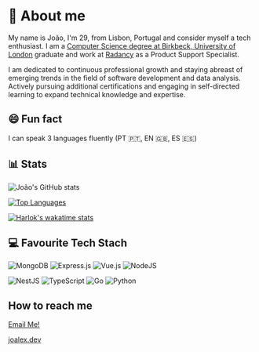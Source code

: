 # 👋 About me
My name is João, I'm 29, from Lisbon, Portugal and consider myself a tech enthusiast. I am a [Computer Science degree at Birkbeck, University of London](https://www.bbk.ac.uk/courses/undergraduate/computing) graduate and work at [Radancy](https://www.radancy.com) as a Product Support Specialist.

I am dedicated to continuous professional growth and staying abreast of emerging trends in the field of software development and data analysis. Actively pursuing additional certifications and engaging in self-directed learning to expand technical knowledge and expertise.

## 😄 Fun fact 
I can speak 3 languages fluently (PT 🇵🇹, EN 🇬🇧, ES 🇪🇸)


## 📊 Stats
![João's GitHub stats](https://github-readme-stats-sigma-five.vercel.app/api?username=j-000&show_icons=true&theme=transparent&include_all_commits=true&count_private=true&layout=compact)

[![Top Languages](https://github-readme-stats-sigma-five.vercel.app/api/top-langs/?username=j-000&include_all_commits=true&count_private=true)](https://github.com/j-000/github-readme-stats&layout=compact)

[![Harlok's wakatime stats](https://github-readme-stats.vercel.app/api/wakatime?username=j000)](https://github.com/j-000/github-readme-stats)

## 💻 Favourite Tech Stach
![MongoDB](https://img.shields.io/badge/MongoDB-%234ea94b.svg?style=for-the-badge&logo=mongodb&logoColor=white)
![Express.js](https://img.shields.io/badge/express.js-%23404d59.svg?style=for-the-badge&logo=express&logoColor=%2361DAFB)
![Vue.js](https://img.shields.io/badge/vuejs-%2335495e.svg?style=for-the-badge&logo=vuedotjs&logoColor=%234FC08D)
![NodeJS](https://img.shields.io/badge/node.js-6DA55F?style=for-the-badge&logo=node.js&logoColor=white)

![NestJS](https://img.shields.io/badge/nestjs-%23E0234E.svg?style=for-the-badge&logo=nestjs&logoColor=white)
![TypeScript](https://img.shields.io/badge/typescript-%23007ACC.svg?style=for-the-badge&logo=typescript&logoColor=white)
![Go](https://img.shields.io/badge/go-%2300ADD8.svg?style=for-the-badge&logo=go&logoColor=white)
![Python](https://img.shields.io/badge/python-3670A0?style=for-the-badge&logo=python&logoColor=ffdd54)

## How to reach me
[Email Me!](mailto:joao00alex@gmail.com)

[joalex.dev](https://joalex.dev)
